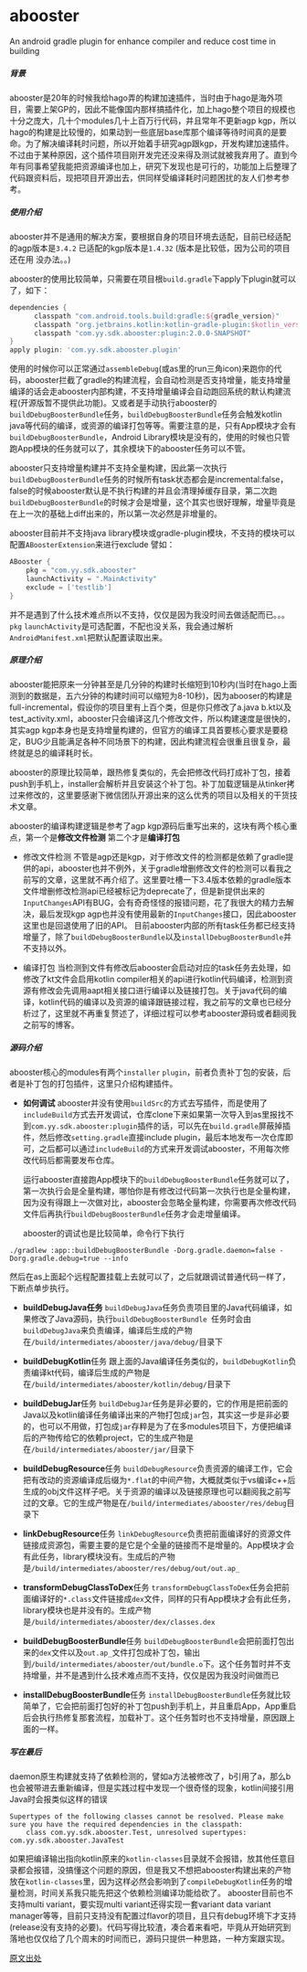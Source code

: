 # abooster
An android gradle plugin for  enhance compiler and reduce cost time in building

##### 背景
abooster是20年的时候我给hago弄的构建加速插件，当时由于hago是海外项目，需要上架GP的，因此不能像国内那样搞插件化，加上hago整个项目的规模也十分之庞大，几十个modules几十上百万行代码，并且常年不更新agp kgp，所以hago的构建是比较慢的，如果动到一些底层base库那个编译等待时间真的是要命。为了解决编译耗时问题，所以开始着手研究agp跟kgp，开发构建加速插件。不过由于某种原因，这个插件项目刚开发完还没来得及测试就被我弃用了。直到今年有同事希望我能把资源编译也加上，研究下发现也是可行的，功能加上后整理了代码跟资料后，现把项目开源出去，供同样受编译耗时问题困扰的友人们参考参考。

##### 使用介绍
abooster并不是通用的解决方案，要根据自身的项目环境去适配，目前已经适配的agp版本是`3.4.2` 已适配的kgp版本是`1.4.32` (版本是比较低，因为公司的项目还在用 没办法。。)

abooster的使用比较简单，只需要在项目根`build.gradle`下apply下plugin就可以了，如下：
```groovy
dependencies {
      classpath "com.android.tools.build:gradle:${gradle_version}"
      classpath "org.jetbrains.kotlin:kotlin-gradle-plugin:$kotlin_version"
      classpath "com.yy.sdk.abooster:plugin:2.0.0-SNAPSHOT"
}
apply plugin: 'com.yy.sdk.abooster.plugin'
```
使用的时候你可以正常通过`assembleDebug`(或as里的run三角icon)来跑你的代码，abooster拦截了gradle的构建流程，会自动检测是否支持增量，能支持增量编译的话会走abooster内部构建，不支持增量编译会自动跑回系统的默认构建流程(开源版暂不提供此功能)。又或者是手动执行abooster的`buildDebugBoosterBundle`任务，`buildDebugBoosterBundle`任务会触发kotlin java等代码的编译，或资源的编译打包等等。需要注意的是，只有App模块才会有`buildDebugBoosterBundle`，Android Library模块是没有的，使用的时候也只管跑App模块的任务就可以了，其余模块下的abooster任务可以不管。

abooster只支持增量构建并不支持全量构建，因此第一次执行`buildDebugBoosterBundle`任务的时候所有task状态都会是incremental:false，false的时候abooster默认是不执行构建的并且会清理掉缓存目录，第二次跑`buildDebugBoosterBundle`的时候才会是增量，这个其实也很好理解，增量毕竟是在上一次的基础上diff出来的，所以第一次必然是非增量的。

abooster目前并不支持java library模块或gradle-plugin模块，不支持的模块可以配置`ABoosterExtension`来进行exclude 譬如：
```groovy
ABooster {
    pkg = "com.yy.sdk.abooster"
    launchActivity = ".MainActivity"
    exclude = ['testlib']
}
```
并不是遇到了什么技术难点所以不支持，仅仅是因为我没时间去做适配而已。。。
`pkg` `launchActivity`是可选配置，不配也没关系，我会通过解析`AndroidManifest.xml`把默认配置读取出来。


##### 原理介绍
abooster能把原来一分钟甚至是几分钟的构建时长缩短到10秒内(当时在hago上面测到的数据是，五六分钟的构建时间可以缩短为8-10秒)，因为abooser的构建是full-incremental，假设你的项目里有上百个类，但是你只修改了a.java b.kt以及test_activity.xml，abooster只会编译这几个修改文件，所以构建速度是很快的，其实agp kgp本身也是支持增量构建的，但官方的编译工具首要核心要求是要稳定，BUG少且能满足各种不同场景下的构建，因此构建流程会很重且很复杂，最终就是总的编译耗时长。

abooster的原理比较简单，跟热修复类似的，先会把修改代码打成补丁包，接着push到手机上，installer会解析并且安装这个补丁包。补丁加载逻辑是从tinker拷过来修改的，这里要感谢下微信团队开源出来的这么优秀的项目以及相关的干货技术文章。

abooster的编译构建逻辑是参考了agp kgp源码后重写出来的，这块有两个核心重点，第一个是**修改文件检测** 第二个才是**编译打包**
- 修改文件检测
不管是agp还是kgp，对于修改文件的检测都是依赖了gradle提供的api，abooster也并不例外，关于gradle增删修改文件的检测可以看我之前写的文章，这里就不再介绍了。这里要吐槽一下3.4版本依赖的gradle版本文件增删修改检测api已经被标记为deprecate了，但是新提供出来的`InputChanges`API有BUG，会有奇奇怪怪的报错问题，花了我很大的精力去解决，最后发现kgp agp也并没有使用最新的`InputChanges`接口，因此abooster这里也是回退使用了旧的API。
目前abooster内部的所有task任务都已经支持增量了，除了`buildDebugBoosterBundle`以及`installDebugBoosterBundle`并不支持以外。

- 编译打包
当检测到文件有修改后abooster会启动对应的task任务去处理，如修改了kt文件会启用kotlin compiler相关的api进行kotlin代码编译，检测到资源有修改会先调用aapt相关接口进行编译以及链接打包。关于java代码的编译，kotlin代码的编译以及资源的编译跟链接过程，我之前写的文章也已经分析过了，这里就不再重复赘述了，详细过程可以参考abooster源码或者翻阅我之前写的博客。

##### 源码介绍
abooster核心的modules有两个`installer` `plugin`，前者负责补丁包的安装，后者是补丁包的打包插件，这里只介绍构建插件。

- **如何调试**
abooster并没有使用`buildSrc`的方式去写插件，而是使用了`includeBuild`方式去开发调试，仓库clone下来如果第一次导入到as里报找不到`com.yy.sdk.abooster:plugin`插件的话，可以先在`build.gradle`屏蔽掉插件，然后修改`setting.gradle`直接include plugin，最后本地发布一次仓库即可，之后都可以通过`includeBuild`的方式来开发调试abooster，不用每次修改代码后都需要发布仓库。

  运行abooster直接跑App模块下的`buildDebugBoosterBundle`任务就可以了，第一次执行会是全量构建，哪怕你是有修改过代码第一次执行也是全量构建，因为没有得跟上一次做对比，abooster会忽略全量构建，你需要再次修改代码文件后再执行`buildDebugBoosterBundle`任务才会走增量编译。
  
  abooster的调试也是比较简单，命令行下执行
```
./gradlew :app::buildDebugBoosterBundle -Dorg.gradle.daemon=false -Dorg.gradle.debug=true --info
```
然后在as上面起个远程配置挂载上去就可以了，之后就跟调试普通代码一样了，下断点单步执行。

- **buildDebugJava任务**
`buildDebugJava`任务负责项目里的Java代码编译，如果修改了Java源码，执行`buildDebugBoosterBundle `任务时会由`buildDebugJava`来负责编译，编译后生成的产物在`/build/intermediates/abooster/java/debug/`目录下

- **buildDebugKotlin**任务
跟上面的Java编译任务类似的，`buildDebugKotlin`负责编译kt代码，编译后生成的产物是在`/build/intermediates/abooster/kotlin/debug/`目录下

- **buildDebugJar**任务
`buildDebugJar`任务是非必要的，它的作用是把前面的Java以及kotlin编译任务编译出来的产物打包成`jar`包，其实这一步是非必要的，也可以不用做，打包成`jar`存粹是为了在多modules项目下，方便把编译后的产物传给它的依赖project，它的生成产物是在`/build/intermediates/abooster/jar/`目录下

- **buildDebugResource**任务
`buildDebugResource`负责资源的编译工作，它会把有改动的资源编译成后缀为`*.flat`的中间产物，大概就类似于vs编译c++后生成的obj文件这样子吧。关于资源的编译以及链接原理也可以翻阅我之前写过的文章。它的生成产物是在`/build/intermediates/abooster/res/debug`目录下

- **linkDebugResource**任务
`linkDebugResource`负责把前面编译好的资源文件链接成资源包，需要主要的是它是个全量的链接而不是增量的。App模块才会有此任务，library模块没有。生成后的产物是`/build/intermediates/abooster/res/debug/out/out.ap_`

- **transformDebugClassToDex**任务
`transformDebugClassToDex`任务会把前面编译好的`*.class`文件链接成`dex`文件，同样的只有App模块才会有此任务，library模块也是并没有的。生成产物是`/build/intermediates/abooster/dex/classes.dex`

- **buildDebugBoosterBundle**任务
`buildDebugBoosterBundle`会把前面打包出来的`dex`文件以及`out.ap_`文件打包成补丁包，输出到`/build/intermediates/abooster/out/bundle.o`下。这个任务暂时并不支持增量，并不是遇到什么技术难点而不支持，仅仅是因为我没时间做而已

- **installDebugBoosterBundle**任务
`installDebugBoosterBundle`任务就比较简单了，它会把前面打包好的补丁包push到手机上，并且重启App，App重启后会执行热修复那套流程，加载补丁。这个任务暂时也不支持增量，原因跟上面的一样。

##### 写在最后
daemon原生构建就支持了依赖检测的，譬如a方法被修改了，b引用了a，那么b也会被带进去重新编译，但是实践过程中发现一个很奇怪的现象，kotlin间接引用Java时会报类似这样的错误
```
Supertypes of the following classes cannot be resolved. Please make sure you have the required dependencies in the classpath:
    class com.yy.sdk.abooster.Test, unresolved supertypes: com.yy.sdk.abooster.JavaTest
```
如果把编译输出指向kotlin原来的`kotlin-classes`目录就不会报错，放其他任意目录都会报错，没搞懂这个问题的原因，但是我又不想把abooster构建出来的产物放在`kotlin-classes`里，因为这样必然会影响到了`compileDebugKotlin`任务的增量检测，时间关系我只能先把这个依赖检测编译功能给砍了。
 abooster目前也不支持multi variant，要实现multi variant还得实现一套variant data variant manager等等，目前只支持没有配置过flavor的项目，且只有debug环境下才支持(release没有支持的必要)。代码写得比较渣，凑合着来看吧，毕竟从开始研究到落地也仅仅给了几个周末的时间而已，源码只提供一种思路，一种方案跟实现。
 
 [原文出处](https://www.jianshu.com/p/411141029d23)
